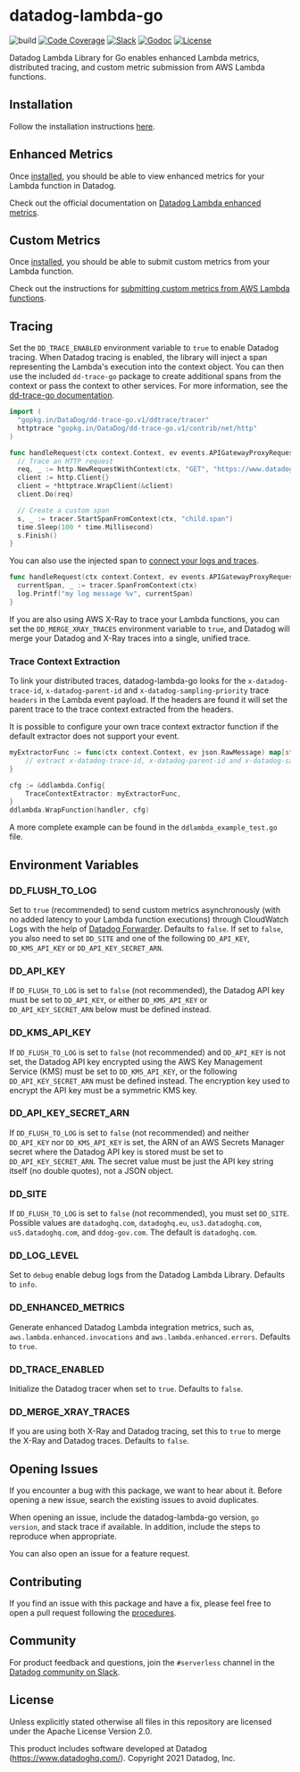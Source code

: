 # datadog-lambda-go

![build](https://github.com/DataDog/datadog-lambda-go/workflows/build/badge.svg)
[![Code Coverage](https://img.shields.io/codecov/c/github/DataDog/datadog-lambda-go)](https://codecov.io/gh/DataDog/datadog-lambda-go)
[![Slack](https://chat.datadoghq.com/badge.svg?bg=632CA6)](https://chat.datadoghq.com/)
[![Godoc](https://img.shields.io/badge/godoc-reference-blue.svg)](https://godoc.org/github.com/DataDog/datadog-lambda-go)
[![License](https://img.shields.io/badge/license-Apache--2.0-blue)](https://github.com/DataDog/datadog-lambda-go/blob/main/LICENSE)

Datadog Lambda Library for Go enables enhanced Lambda metrics, distributed tracing, and custom metric submission from AWS Lambda functions.  

## Installation

Follow the installation instructions [here](https://docs.datadoghq.com/serverless/installation/go/).

## Enhanced Metrics

Once [installed](#installation), you should be able to view enhanced metrics for your Lambda function in Datadog.

Check out the official documentation on [Datadog Lambda enhanced metrics](https://docs.datadoghq.com/integrations/amazon_lambda/?tab=go#real-time-enhanced-lambda-metrics).

## Custom Metrics

Once [installed](#installation), you should be able to submit custom metrics from your Lambda function.

Check out the instructions for [submitting custom metrics from AWS Lambda functions](https://docs.datadoghq.com/integrations/amazon_lambda/?tab=go#custom-metrics).

## Tracing

Set the `DD_TRACE_ENABLED` environment variable to `true` to enable Datadog tracing. When Datadog tracing is enabled, the library will inject a span representing the Lambda's execution into the context object. You can then use the included `dd-trace-go` package to create additional spans from the context or pass the context to other services. For more information, see the [dd-trace-go documentation](https://godoc.org/gopkg.in/DataDog/dd-trace-go.v1/ddtrace).

```go
import (
  "gopkg.in/DataDog/dd-trace-go.v1/ddtrace/tracer"
  httptrace "gopkg.in/DataDog/dd-trace-go.v1/contrib/net/http"
)

func handleRequest(ctx context.Context, ev events.APIGatewayProxyRequest) (events.APIGatewayProxyResponse, error) {
  // Trace an HTTP request
  req, _ := http.NewRequestWithContext(ctx, "GET", "https://www.datadoghq.com", nil)
  client := http.Client{}
  client = *httptrace.WrapClient(&client)
  client.Do(req)

  // Create a custom span
  s, _ := tracer.StartSpanFromContext(ctx, "child.span")
  time.Sleep(100 * time.Millisecond)
  s.Finish()
}
```

You can also use the injected span to [connect your logs and traces](https://docs.datadoghq.com/tracing/connect_logs_and_traces/go/).

```go
func handleRequest(ctx context.Context, ev events.APIGatewayProxyRequest) (events.APIGatewayProxyResponse, error) {
  currentSpan, _ := tracer.SpanFromContext(ctx)
  log.Printf("my log message %v", currentSpan)
}
```

If you are also using AWS X-Ray to trace your Lambda functions, you can set the `DD_MERGE_XRAY_TRACES` environment variable to `true`, and Datadog will merge your Datadog and X-Ray traces into a single, unified trace.

### Trace Context Extraction

To link your distributed traces, datadog-lambda-go looks for the `x-datadog-trace-id`, `x-datadog-parent-id` and `x-datadog-sampling-priority` trace `headers` in the Lambda event payload.
If the headers are found it will set the parent trace to the trace context extracted from the headers.

It is possible to configure your own trace context extractor function if the default extractor does not support your event.

```go
myExtractorFunc := func(ctx context.Context, ev json.RawMessage) map[string]string {
    // extract x-datadog-trace-id, x-datadog-parent-id and x-datadog-sampling-priority.
}

cfg := &ddlambda.Config{
    TraceContextExtractor: myExtractorFunc,
}
ddlambda.WrapFunction(handler, cfg)
```

A more complete example can be found in the `ddlambda_example_test.go` file.

## Environment Variables

### DD_FLUSH_TO_LOG

Set to `true` (recommended) to send custom metrics asynchronously (with no added latency to your Lambda function executions) through CloudWatch Logs with the help of [Datadog Forwarder](https://github.com/DataDog/datadog-serverless-functions/tree/master/aws/logs_monitoring). Defaults to `false`. If set to `false`, you also need to set `DD_SITE` and one of the
following `DD_API_KEY`, `DD_KMS_API_KEY` or `DD_API_KEY_SECRET_ARN`.

### DD_API_KEY

If `DD_FLUSH_TO_LOG` is set to `false` (not recommended), the Datadog API key must be
set to `DD_API_KEY`, or either `DD_KMS_API_KEY` or `DD_API_KEY_SECRET_ARN` below must
be defined instead.

### DD_KMS_API_KEY

If `DD_FLUSH_TO_LOG` is set to `false` (not recommended) and `DD_API_KEY` is not set,
the Datadog API key encrypted using the AWS Key Management Service (KMS) must be set to
`DD_KMS_API_KEY`, or the following `DD_API_KEY_SECRET_ARN` must be defined instead.
The encryption key used to encrypt the API key must be a symmetric KMS key.

### DD_API_KEY_SECRET_ARN

If `DD_FLUSH_TO_LOG` is set to `false` (not recommended) and neither `DD_API_KEY` nor
`DD_KMS_API_KEY` is set, the ARN of an AWS Secrets Manager secret where the Datadog API
key is stored must be set to `DD_API_KEY_SECRET_ARN`. The secret value must be just the
API key string itself (no double quotes), not a JSON object.

### DD_SITE

If `DD_FLUSH_TO_LOG` is set to `false` (not recommended), you must set `DD_SITE`. Possible values are `datadoghq.com`, `datadoghq.eu`, `us3.datadoghq.com`, `us5.datadoghq.com`, and `ddog-gov.com`. The default is `datadoghq.com`.

### DD_LOG_LEVEL

Set to `debug` enable debug logs from the Datadog Lambda Library. Defaults to `info`.

### DD_ENHANCED_METRICS

Generate enhanced Datadog Lambda integration metrics, such as, `aws.lambda.enhanced.invocations` and `aws.lambda.enhanced.errors`. Defaults to `true`.

### DD_TRACE_ENABLED

Initialize the Datadog tracer when set to `true`. Defaults to `false`.

### DD_MERGE_XRAY_TRACES

If you are using both X-Ray and Datadog tracing, set this to `true` to merge the X-Ray and Datadog traces. Defaults to `false`.

## Opening Issues

If you encounter a bug with this package, we want to hear about it. Before opening a new issue, search the existing issues to avoid duplicates.

When opening an issue, include the datadog-lambda-go version, `go version`, and stack trace if available. In addition, include the steps to reproduce when appropriate.

You can also open an issue for a feature request.

## Contributing

If you find an issue with this package and have a fix, please feel free to open a pull request following the [procedures](https://github.com/DataDog/datadog-lambda-go/blob/main/CONTRIBUTING.md).

## Community

For product feedback and questions, join the `#serverless` channel in the [Datadog community on Slack](https://chat.datadoghq.com/).

## License

Unless explicitly stated otherwise all files in this repository are licensed under the Apache License Version 2.0.

This product includes software developed at Datadog (https://www.datadoghq.com/). Copyright 2021 Datadog, Inc.
